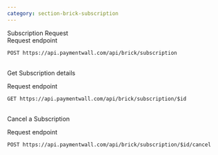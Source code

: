 ```yaml
---
category: section-brick-subscription
---
```

Subscription Request
<br>
Request endpoint
```
POST https://api.paymentwall.com/api/brick/subscription
```

<br>
Get Subscription details

Request endpoint
```
GET https://api.paymentwall.com/api/brick/subscription/$id
```

<br>
Cancel a Subscription

Request endpoint
```
POST https://api.paymentwall.com/api/brick/subscription/$id/cancel
```